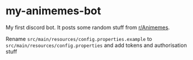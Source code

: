 # my-animemes-bot
My first discord bot. It posts some random stuff from [r/Animemes](https://www.reddit.com/r/Animemes/).

Rename ``src/main/resources/config.properties.example`` to ``src/main/resources/config.properties`` and add tokens and authorisation stuff